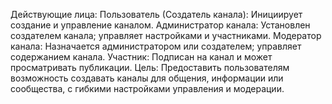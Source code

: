 Действующие лица:
Пользователь (Создатель канала):
Инициирует создание и управление каналом.
Администратор канала:
Установлен создателем канала; управляет настройками и участниками.
Модератор канала:
Назначается администратором или создателем; управляет содержанием канала.
Участник:
Подписан на канал и может просматривать публикации.
Цель:
Предоставить пользователям возможность создавать каналы для общения, информации или сообщества, с гибкими настройками управления и модерации.
